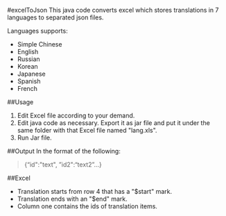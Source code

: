 #excelToJson
This java code converts excel which stores translations in 7 languages to separated json files. 
  
Languages supports:
* Simple Chinese
* English
* Russian
* Korean
* Japanese
* Spanish
* French


##Usage
1. Edit Excel file according to your demand.
2. Edit java code as necessary. Export it as jar file and put it under the same folder with that Excel file named "lang.xls".
3. Run Jar file.


##Output
In the format of the following:
>{“id":"text", ”id2":“text2”...}


##Excel
* Translation starts from row 4 that has a "$start" mark.
* Translation ends with an "$end" mark.
* Column one contains the ids of translation items.
